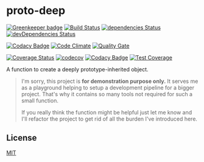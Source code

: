 # proto-deep

[![Greenkeeper badge](https://badges.greenkeeper.io/paulsmirnov/proto-deep.svg)](https://greenkeeper.io/)
[![Build Status](https://travis-ci.org/paulsmirnov/proto-deep.svg?branch=dev)](https://travis-ci.org/paulsmirnov/proto-deep)
[![dependencies Status](https://david-dm.org/paulsmirnov/proto-deep/dev/status.svg)](https://david-dm.org/paulsmirnov/proto-deep/dev)
[![devDependencies Status](https://david-dm.org/paulsmirnov/proto-deep/dev/dev-status.svg)](https://david-dm.org/paulsmirnov/proto-deep/dev?type=dev)

[![Codacy Badge](https://api.codacy.com/project/badge/Grade/b9db5632a69745eabce9bb7409bc2488)](https://www.codacy.com/app/paulsmirnov/proto-deep?utm_source=github.com&amp;utm_medium=referral&amp;utm_content=paulsmirnov/proto-deep&amp;utm_campaign=Badge_Grade)
[![Code Climate](https://codeclimate.com/github/paulsmirnov/proto-deep/badges/gpa.svg)](https://codeclimate.com/github/paulsmirnov/proto-deep)
[![Quality Gate](https://sonarcloud.io/api/badges/gate?key=paulsmirnov-github.proto-deep:dev)](https://sonarcloud.io/dashboard/index/paulsmirnov-github.proto-deep:dev)

[![Coverage Status](https://coveralls.io/repos/github/paulsmirnov/proto-deep/badge.svg?branch=dev)](https://coveralls.io/github/paulsmirnov/proto-deep?branch=dev)
[![codecov](https://codecov.io/gh/paulsmirnov/proto-deep/branch/dev/graph/badge.svg)](https://codecov.io/gh/paulsmirnov/proto-deep)
[![Codacy Badge](https://api.codacy.com/project/badge/Coverage/b9db5632a69745eabce9bb7409bc2488)](https://www.codacy.com/app/paulsmirnov/proto-deep?utm_source=github.com&utm_medium=referral&utm_content=paulsmirnov/proto-deep&utm_campaign=Badge_Coverage)
[![Test Coverage](https://codeclimate.com/github/paulsmirnov/proto-deep/badges/coverage.svg)](https://codeclimate.com/github/paulsmirnov/proto-deep/coverage)

A function to create a deeply prototype-inherited object.

> I'm sorry, this project is **for demonstration purpose only.** It serves me as a playground
> helping to setup a development pipeline for a bigger project. That's why it contains so many
> tools not required for such a small function.
>
> If you really think the function might be helpful just let me know and I'll refactor the
> project to get rid of all the burden I've introduced here.

## License

[MIT](LICENSE)
